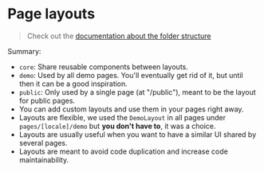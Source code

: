 Page layouts
===

> Check out the [documentation about the folder structure](../README.md#folder-structure)

Summary:

- `core`: Share reusable components between layouts.
- `demo`: Used by all demo pages. You'll eventually get rid of it, but until then it can be a good inspiration.
- `public`: Only used by a single page (at "/public"), meant to be the layout for public pages.
- You can add custom layouts and use them in your pages right away.
- Layouts are flexible, we used the `DemoLayout` in all pages under `pages/[locale]/demo` but **you don't have to**, it was a choice.
- Layouts are usually useful when you want to have a similar UI shared by several pages.
- Layouts are meant to avoid code duplication and increase code maintainability.
